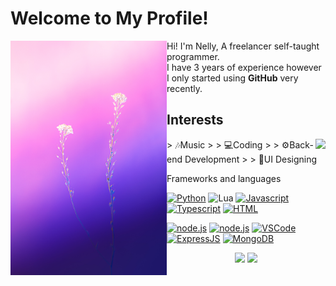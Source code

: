 # Welcome to My Profile!
<p float="left">
  <img src='https://github.com/KILLXRX/KILLXRX/blob/main/flowers.jpg' width='250' align="left">
  <p float="left">
 
  Hi! I'm Nelly, A freelancer self-taught programmer.<br>
  I have 3 years of experience however I only started using **GitHub** very recently.<br>
  ## Interests
<img align="right" src="https://lanyard.cnrad.dev/api/1124139428265336832?bg=20,1c1464,c47cf4d&borderRadius=5px&hideDiscrim=true&showDisplayName=true&idleMessage=Available" />
> 🎶Music
> 
> 💻Coding
>
> ⚙️Back-end Development
> 
> 🎨UI Designing

</p>
<p>
  Frameworks and languages<br>
  <ul>
    <a href="https://es.reactjs.org/"><img src='https://img.shields.io/badge/python-3670A0?style=flat&logo=python&logoColor=ffdd54' alt="Python"></a>
    <a herf ="#"><img src="https://img.shields.io/badge/lua-%232C2D72.svg?&style=flat&logo=lua&logoColor=white" alt="Lua"></a>
    <a href="#"><img src='https://img.shields.io/badge/Javascript-%23323330.svg?style=flat&logo=javascript&logoColor=%23F7DF1E' alt="Javascript"></a>
    <a href="#"><img src='https://img.shields.io/badge/Typescript-%23007ACC.svg?style=flat&logo=typescript&logoColor=white' alt="Typescript"></a>
    <a href="#"><img src='https://img.shields.io/badge/html5-%23E34F26.svg?style=flat&logo=html5&logoColor=white' alt="HTML"></a>
  </ul>
  <ul>
    <a href="#"><img src='https://img.shields.io/badge/node.js-6DA55F?style=flat&logo=node.js&logoColor=white' alt="node.js"></a>
    <a href="#"><img src='https://img.shields.io/badge/NPM-%23CB3837.svg?style=flat&logo=npm&logoColor=white' alt="node.js"></a>
    <a href="#"><img src='https://img.shields.io/badge/Visual%20Studio-5C2D91.svg?style=flat&logo=visual-studio&logoColor=white' alt="VSCode"></a>
    <a href="#"><img src='https://img.shields.io/badge/Express.js-%23404d59.svg?style=flat&logo=express&logoColor=%2361DAFB' alt="ExpressJS"></a>
    <a href="#"><img src='https://img.shields.io/badge/MongoDB-%234ea94b.svg?style=flat&logo=mongodb&logoColor=white' alt="MongoDB"></a>
  </ul>
</p>
<p justify-content="space-between" align="center">
  <img height=200 src="https://github-readme-stats.vercel.app/api?username=nellyangelz&theme=jolly&text_color=fc84ec&hide_border=true&bg_color=30,c47cf4,1c1464" />
  <img height=200 src="https://github-readme-stats.vercel.app/api/top-langs/?username=nellyangelz&layout=donut&theme=jolly&text_color=bf6aed&hide_border=true&bg_color=20,1c1464,c47cf4"/>
</p>

<!--
**NellyAngelz/NellyAngelz** is a ✨ _special_ ✨ repository because its `README.md` (this file) appears on your GitHub profile.

Here are some ideas to get you started:

- 🔭 I’m currently working on ...
- 🌱 I’m currently learning ...
- 👯 I’m looking to collaborate on ...
- 🤔 I’m looking for help with ...
- 💬 Ask me about ...
- 📫 How to reach me: ...
- 😄 Pronouns: ...
- ⚡ Fun fact: ...
-->
